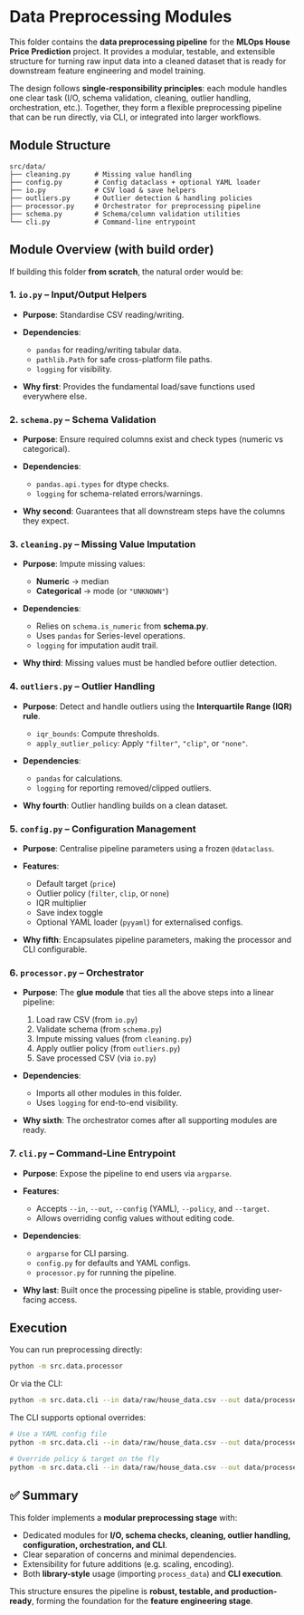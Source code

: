 # **Data Preprocessing Modules**

This folder contains the **data preprocessing pipeline** for the **MLOps House Price Prediction** project.
It provides a modular, testable, and extensible structure for turning raw input data into a cleaned dataset that is ready for downstream feature engineering and model training.

The design follows **single-responsibility principles**: each module handles one clear task (I/O, schema validation, cleaning, outlier handling, orchestration, etc.).
Together, they form a flexible preprocessing pipeline that can be run directly, via CLI, or integrated into larger workflows.

## **Module Structure**

```
src/data/
├── cleaning.py      # Missing value handling
├── config.py        # Config dataclass + optional YAML loader
├── io.py            # CSV load & save helpers
├── outliers.py      # Outlier detection & handling policies
├── processor.py     # Orchestrator for preprocessing pipeline
├── schema.py        # Schema/column validation utilities
└── cli.py           # Command-line entrypoint
```

## **Module Overview (with build order)**

If building this folder **from scratch**, the natural order would be:

### 1. `io.py` – Input/Output Helpers

* **Purpose**: Standardise CSV reading/writing.
* **Dependencies**:

  * `pandas` for reading/writing tabular data.
  * `pathlib.Path` for safe cross-platform file paths.
  * `logging` for visibility.
* **Why first**: Provides the fundamental load/save functions used everywhere else.

### 2. `schema.py` – Schema Validation

* **Purpose**: Ensure required columns exist and check types (numeric vs categorical).
* **Dependencies**:

  * `pandas.api.types` for dtype checks.
  * `logging` for schema-related errors/warnings.
* **Why second**: Guarantees that all downstream steps have the columns they expect.

### 3. `cleaning.py` – Missing Value Imputation

* **Purpose**: Impute missing values:

  * **Numeric** → median
  * **Categorical** → mode (or `"UNKNOWN"`)
* **Dependencies**:

  * Relies on `schema.is_numeric` from **schema.py**.
  * Uses `pandas` for Series-level operations.
  * `logging` for imputation audit trail.
* **Why third**: Missing values must be handled before outlier detection.

### 4. `outliers.py` – Outlier Handling

* **Purpose**: Detect and handle outliers using the **Interquartile Range (IQR) rule**.

  * `iqr_bounds`: Compute thresholds.
  * `apply_outlier_policy`: Apply `"filter"`, `"clip"`, or `"none"`.
* **Dependencies**:

  * `pandas` for calculations.
  * `logging` for reporting removed/clipped outliers.
* **Why fourth**: Outlier handling builds on a clean dataset.

### 5. `config.py` – Configuration Management

* **Purpose**: Centralise pipeline parameters using a frozen `@dataclass`.
* **Features**:

  * Default target (`price`)
  * Outlier policy (`filter`, `clip`, or `none`)
  * IQR multiplier
  * Save index toggle
  * Optional YAML loader (`pyyaml`) for externalised configs.
* **Why fifth**: Encapsulates pipeline parameters, making the processor and CLI configurable.

### 6. `processor.py` – Orchestrator

* **Purpose**: The **glue module** that ties all the above steps into a linear pipeline:

  1. Load raw CSV (from `io.py`)
  2. Validate schema (from `schema.py`)
  3. Impute missing values (from `cleaning.py`)
  4. Apply outlier policy (from `outliers.py`)
  5. Save processed CSV (via `io.py`)
* **Dependencies**:

  * Imports all other modules in this folder.
  * Uses `logging` for end-to-end visibility.
* **Why sixth**: The orchestrator comes after all supporting modules are ready.

### 7. `cli.py` – Command-Line Entrypoint

* **Purpose**: Expose the pipeline to end users via `argparse`.
* **Features**:

  * Accepts `--in`, `--out`, `--config` (YAML), `--policy`, and `--target`.
  * Allows overriding config values without editing code.
* **Dependencies**:

  * `argparse` for CLI parsing.
  * `config.py` for defaults and YAML configs.
  * `processor.py` for running the pipeline.
* **Why last**: Built once the processing pipeline is stable, providing user-facing access.

## **Execution**

You can run preprocessing directly:

```bash
python -m src.data.processor
```

Or via the CLI:

```bash
python -m src.data.cli --in data/raw/house_data.csv --out data/processed/cleaned_house_data.csv --policy filter
```

The CLI supports optional overrides:

```bash
# Use a YAML config file
python -m src.data.cli --in data/raw/house_data.csv --out data/processed/cleaned_house_data.csv --config=config.yaml

# Override policy & target on the fly
python -m src.data.cli --in data/raw/house_data.csv --out data/processed/cleaned_house_data.csv --policy clip --target SalePrice
```

## ✅ Summary

This folder implements a **modular preprocessing stage** with:

* Dedicated modules for **I/O, schema checks, cleaning, outlier handling, configuration, orchestration, and CLI**.
* Clear separation of concerns and minimal dependencies.
* Extensibility for future additions (e.g. scaling, encoding).
* Both **library-style** usage (importing `process_data`) and **CLI execution**.

This structure ensures the pipeline is **robust, testable, and production-ready**, forming the foundation for the **feature engineering stage**.
